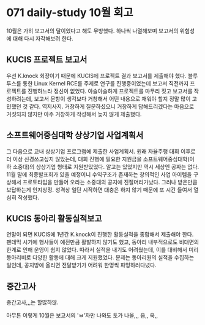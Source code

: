 # 071 daily-study 10월 회고

10월은 가히 보고서의 달이었다고 해도 무방했다. 하나씩 나열해보며 보고서의 위험성에 대해 다시 자각해보려 한다.

## KUCIS 프로젝트 보고서
우선 K.knock 회장이기 때문에 KUCIS에 프로젝트 결과 보고서를 제출해야 했다. 블루투스를 통한 Linux Kernel RCE를 주제로 연구를 진행중이었는데 보고서 직전까지 프로젝트를 진행하느라 정신이 없었다. 아슬아슬하게 프로젝트를 마무리 짓고 보고서를 작성하려는데, 보고서 문항이 생각보다 거창해서 어떤 내용으로 채워야 할지 정말 많이 고민했던 것 같다. 역지사지. 거창하게 질문하셨으니 거창하게 답해드리겠다는 마음으로 거짓되지 않지만 아주 거창하게 작성해서 늦지 않게 제출했다.

## 소프트웨어중심대학 상상기업 사업계획서
그 다음으로 교내 상상기업 프로그램에 제출한 사업계획서. 원래 자율주행 대회 이후로 더 이상 신경쓰고싶지 않았는데, 대회 진행에 필요한 지원금을 소프트웨어중심대학(이하 소중대)의 상상기업 형태로 지원받았었다. 알고는 있었지만 역시 세상엔 공짜는 없다. 11월 말에 최종발표회가 있을 예정이니 수익구조가 존재하는 창의적인 사업 아이템을 구상해서 프로토타입을 만들어 오라는 소중대의 공지에 진절머리가났다. 그러나 받은만큼 보답하는게 인지상정. 성격상 일단 시작하면 대충은 하지 않기 때문에 또 시간 들여서 열심히 작성했다.

## KUCIS 동아리 활동실적보고
연말이 되면 KUCIS에 1년간 K.knock이 진행한 활동실적을 종합해서 제출해야 한다. 펜데믹 시기에 행사들이 예전만큼 활발하지 않기도 했고, 동아리 내부적으로도 비대면의 한계로 인해 운영이 쉽지 않았다. 따라서 실적을 내기도 어려웠는데, 이를 대비해서 미리 동아리비로 다양한 활동에 대해 크게 지원했었다. 문제는 동아리원의 실적을 수집하는 일인데, 공지방에 올리면 전달받기가 어려워 한명씩 파밍하러다녔다.

## 중간고사
중간고사,,,는 할많하않.


아무튼 이렇게 10월은 보고서의 'ㅂ'자만 나와도 토가 나올,,, 읍,, 욱,,